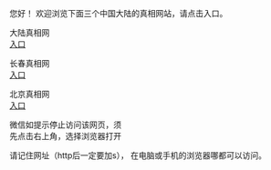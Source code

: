 
   您好！ 欢迎浏览下面三个中国大陆的真相网站，请点击入口。 <br/>






   大陆真相网<br/>
<a href="https://is.gd/QPVLil" id="dlLink" rel="nofollow">入口</a>

   长春真相网<br/>
<a href="https://is.gd/mU2SBR" id="ccLink" rel="nofollow">入口</a>


   北京真相网<br/>
<a href="https://is.gd/xDPoQr" id="bjLink" rel="nofollow">入口</a>



   微信如提示停止访问该网页，须<br/>
   先点击右上角，选择浏览器打开<br/>

   请记住网址（http后一定要加s）， 在电脑或手机的浏览器哪都可以访问。
